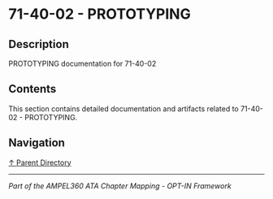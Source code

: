 # 71-40-02 - PROTOTYPING

## Description

PROTOTYPING documentation for 71-40-02

## Contents

This section contains detailed documentation and artifacts related to 71-40-02 - PROTOTYPING.

## Navigation

[↑ Parent Directory](../README.md)

---

*Part of the AMPEL360 ATA Chapter Mapping - OPT-IN Framework*
